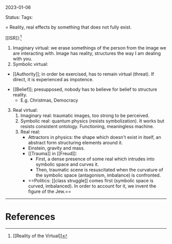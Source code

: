 2023-01-06

Status: 
Tags: 

= Reality, real effects by something that does not fully exist.

[[ISR]]:[^1]
1. Imaginary virtual: we erase somethings of the person from the image we are interacting with. Image has reality, structures the way I am dealing with you.
2. Symbolic virtual:
- [[Authority]]; in order be exercised, has to remain virtual (threat). If direct, it is experienced as impotence.
* [[Belief]]; presupposed, nobody has to believe for belief to structure reality.
	* E.g. Christmas, Democracy
3. Real virtual:
	1. Imaginary real: traumatic images, too strong to be perceived.
	2. Symbolic real: quantum physics (resists symbolization). It works but resists consistent ontology. Functioning, meaningless machine.
	3. Real real:
		* Attractors in physics: the shape which doesn't exist in itself, an abstract form structuring elements around it.
		* Einstein, gravity and mass.
		- [[Trauma]] in [[Freud]]: 
		    * First, a dense presence of some real which intrudes into symbolic space and curves it.
		     * Then, traumatic scene is resuscitated when the curvature of the symbolic space (antagonism, imbalance) is confronted.
		- ==Politics: [[class struggle]] comes first (symbolic space is curved, imbalanced). In order to account for it, we invent the figure of the Jew.==



---
# References

[^1]: [[Reality of the Virtual]]